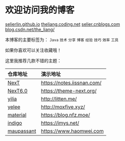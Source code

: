 # 欢迎访问我的博客

[selierlin.github.io](https://selierlin.github.io)
[theliang.coding.net](https://theliang.coding.net)
[selier.cnblogs.com](http://selier.cnblogs.com/)
[blog.csdn.net/the_liang/](https://blog.csdn.net/the_liang/)

本博客的主要标签为： `Java` `技术` `分享` `博客` `经验` `技巧` `效率` `工具`

如果你喜欢可以关注收藏哦！

这里我推荐几款不错的主题：        


| 仓库地址                                                  | 演示地址                     |
| :--                                                       | :--                          |
| [NexT](https://github.com/iissnan/hexo-theme-next)        | <https://notes.iissnan.com/> |
| [NexT6.0](https://github.com/theme-next/hexo-theme-next)  | <https://theme-next.org/>    |
| [yilia](https://github.com/litten/hexo-theme-yilia)       | <http://litten.me/>          |
| [yelee](https://github.com/MOxFIVE/hexo-theme-yelee)      | <http://moxfive.xyz/>        |
| [material](https://github.com/viosey/hexo-theme-material) | <https://blog.nfz.moe/>      |
| [indigo](https://github.com/yscoder/hexo-theme-indigo)    | <https://imys.net/>          |
| [maupassant](https://github.com/tufu9441/maupassant-hexo) | <https://www.haomwei.com>    |